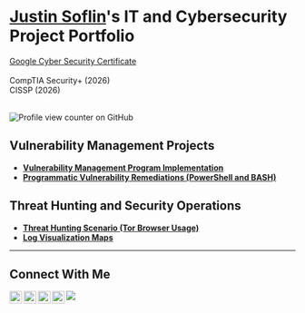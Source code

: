 # <a href="https://www.linkedin.com/in/justin-soflin/">Justin Soflin</a>'s IT and Cybersecurity Project Portfolio

[Google Cyber Security Certificate](https://www.coursera.org/account/accomplishments/specialization/3QXOOZZU1CT2)
<br>
<br>
CompTIA Security+ (2026) <br>
CISSP (2026) <br>
<br>

![Profile view counter on GitHub](https://komarev.com/ghpvc/?username=justinsoflin)

## Vulnerability Management Projects

- **[Vulnerability Management Program Implementation](https://github.com/JustinSoflin/vulnerability-management-project)**
- **[Programmatic Vulnerability Remediations (PowerShell and BASH)](https://github.com/joshcybertest/programmatic-vulnerability-remediations)**

## Threat Hunting and Security Operations

- **[Threat Hunting Scenario (Tor Browser Usage)](https://github.com/JustinSoflin/Threat-Hunting-Scenario-Tor-Browser-Usage-)**
- **[Log Visualization Maps](https://github.com/JustinSoflin/Log-Visualization-Maps)**

<hr/>

## Connect With Me

[<img align="left" alt="___________ | YouTube" width="22px" src="https://cdn.jsdelivr.net/npm/simple-icons@v3/icons/youtube.svg" />][youtube]
[<img align="left" alt="___________ | Twitter" width="22px" src="https://cdn.jsdelivr.net/npm/simple-icons@v3/icons/twitter.svg" />][twitter]
[<img align="left" alt="___________ | LinkedIn" width="22px" src="https://cdn.jsdelivr.net/npm/simple-icons@v3/icons/linkedin.svg" />][linkedin]
[<img align="left" alt="___________ | Instagram" width="22px" src="https://cdn.jsdelivr.net/npm/simple-icons@v3/icons/instagram.svg" />][instagram]
<a href="https://instagram.com/justinsoflin" target="_blank" rel="noopener noreferrer"><img src="https://img.shields.io/badge/Instagram-%23E4405F.svg?&style=for-the-badge&logo=instagram&logoColor=white">


[twitter]: https://twitter.com/JustinSoflin
[youtube]: https://www.youtube.com/c/___________
[instagram]: https://www.instagram.com/justinsoflin/
[linkedin]: https://linkedin.com/in/justin-soflin

<!--
<img width="35" alt="image" src="https://github.com/user-attachments/assets/2f41c7cd-5ea8-4475-b451-a37161b6c3fb"> 
<img width="35" alt="image" src="https://github.com/user-attachments/assets/77649969-9910-4994-8b96-74a116cfb2a8">
-->
